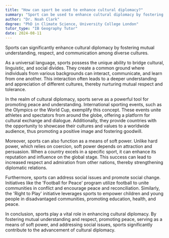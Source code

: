 ```yaml
---
title: "How can sport be used to enhance cultural diplomacy?"
summary: "Sport can be used to enhance cultural diplomacy by fostering mutual understanding, respect, and communication between different cultures."
author: "Dr. Noah Clark"
degree: "PhD in Climate Science, University College London"
tutor_type: "IB Geography Tutor"
date: 2024-08-11
---
```


Sports can significantly enhance cultural diplomacy by fostering mutual understanding, respect, and communication among diverse cultures.

As a universal language, sports possess the unique ability to bridge cultural, linguistic, and social divides. They create a common ground where individuals from various backgrounds can interact, communicate, and learn from one another. This interaction often leads to a deeper understanding and appreciation of different cultures, thereby nurturing mutual respect and tolerance.

In the realm of cultural diplomacy, sports serve as a powerful tool for promoting peace and understanding. International sporting events, such as the Olympics or the World Cup, exemplify this concept. These events unite athletes and spectators from around the globe, offering a platform for cultural exchange and dialogue. Additionally, they provide countries with the opportunity to showcase their cultures and values to a worldwide audience, thus promoting a positive image and fostering goodwill.

Moreover, sports can also function as a means of soft power. Unlike hard power, which relies on coercion, soft power depends on attraction and persuasion. When a country excels in a specific sport, it can enhance its reputation and influence on the global stage. This success can lead to increased respect and admiration from other nations, thereby strengthening diplomatic relations.

Furthermore, sports can address social issues and promote social change. Initiatives like the 'Football for Peace' program utilize football to unite communities in conflict and encourage peace and reconciliation. Similarly, the 'Right to Play' initiative leverages sports to empower children and young people in disadvantaged communities, promoting education, health, and peace.

In conclusion, sports play a vital role in enhancing cultural diplomacy. By fostering mutual understanding and respect, promoting peace, serving as a means of soft power, and addressing social issues, sports significantly contribute to the advancement of cultural diplomacy.
    